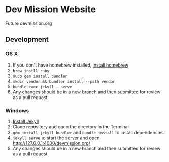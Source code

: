# Dev Mission Website
Future devmission.org

## Development
### OS X
1. If you don't have homebrew installed, [install homebrew](https://brew.sh/)
1. `brew instll ruby`
1. `sudo gem install bundler`
1. `mkdir vendor && bundler install --path vendor`
1. `bundle exec jekyll --serve`
1. Any changes should be in a new branch and then submitted for review as a pull request
### Windows
1. [Install Jekyll](http://jekyll.tips/jekyll-casts/install-jekyll-on-windows/)
1. Clone repository and open the directory in the Terminal
1. `gem install jekyll bundler` and `bundle install` to install dependencies
1. `jekyll serve` to start the server and open http://127.0.0.1:4000/devmission.org/
1. Any changes should be in a new branch and then submitted for review as a pull request
